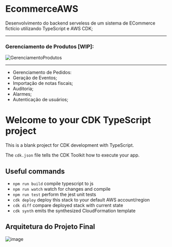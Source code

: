 # EcommerceAWS
Desenvolvimento do backend serveless de um sistema de ECommerce fictício utilizando TypeScript e AWS CDK;

____
### Gerenciamento de Produtos [WIP]:
 ![GerenciamentoProdutos](https://user-images.githubusercontent.com/9342074/216784531-d5f9f65f-9b14-489d-8905-ef1cb2be7acc.png)
____
- Gerenciamento de Pedidos:
- Geração de Eventos;
- Importação de notas fiscais;
- Auditoria;
- Alarmes;
- Autenticação de usuários;


# Welcome to your CDK TypeScript project

This is a blank project for CDK development with TypeScript.

The `cdk.json` file tells the CDK Toolkit how to execute your app.

## Useful commands

* `npm run build`   compile typescript to js
* `npm run watch`   watch for changes and compile
* `npm run test`    perform the jest unit tests
* `cdk deploy`      deploy this stack to your default AWS account/region
* `cdk diff`        compare deployed stack with current state
* `cdk synth`       emits the synthesized CloudFormation template

## Arquitetura do Projeto Final
![image](https://user-images.githubusercontent.com/9342074/216783226-d7bb3e53-667d-48e9-99c6-325991f51d3a.png)

